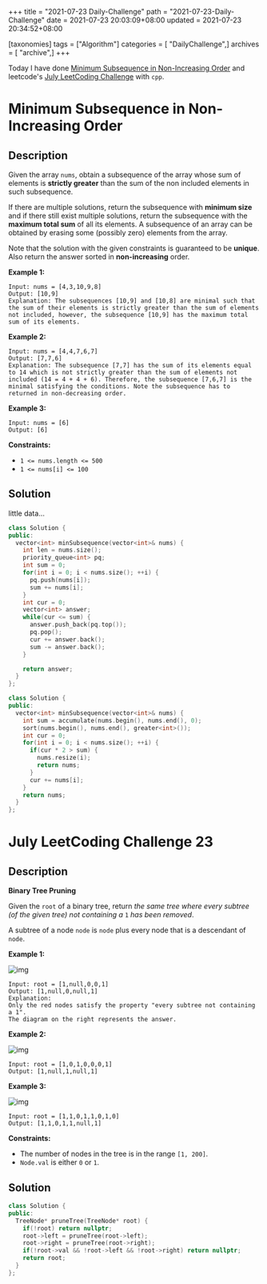 +++
title = "2021-07-23 Daily-Challenge"
path = "2021-07-23-Daily-Challenge"
date = 2021-07-23 20:03:09+08:00
updated = 2021-07-23 20:34:52+08:00

[taxonomies]
tags = ["Algorithm"]
categories = [ "DailyChallenge",]
archives = [ "archive",]
+++

Today I have done [Minimum Subsequence in Non-Increasing Order](https://leetcode.com/problems/minimum-subsequence-in-non-increasing-order/description/) and leetcode's [July LeetCoding Challenge](https://leetcode.com/explore/challenge/card/july-leetcoding-challenge-2021/611/week-4-july-22nd-july-28th/3823/) with `cpp`.

<!-- more -->

# Minimum Subsequence in Non-Increasing Order

## Description

Given the array `nums`, obtain a subsequence of the array whose sum of elements is **strictly greater** than the sum of the non included elements in such subsequence. 

If there are multiple solutions, return the subsequence with **minimum size** and if there still exist multiple solutions, return the subsequence with the **maximum total sum** of all its elements. A subsequence of an array can be obtained by erasing some (possibly zero) elements from the array. 

Note that the solution with the given constraints is guaranteed to be **unique**. Also return the answer sorted in **non-increasing** order.

 

**Example 1:**

```
Input: nums = [4,3,10,9,8]
Output: [10,9] 
Explanation: The subsequences [10,9] and [10,8] are minimal such that the sum of their elements is strictly greater than the sum of elements not included, however, the subsequence [10,9] has the maximum total sum of its elements. 
```

**Example 2:**

```
Input: nums = [4,4,7,6,7]
Output: [7,7,6] 
Explanation: The subsequence [7,7] has the sum of its elements equal to 14 which is not strictly greater than the sum of elements not included (14 = 4 + 4 + 6). Therefore, the subsequence [7,6,7] is the minimal satisfying the conditions. Note the subsequence has to returned in non-decreasing order.  
```

**Example 3:**

```
Input: nums = [6]
Output: [6]
```

 

**Constraints:**

- `1 <= nums.length <= 500`
- `1 <= nums[i] <= 100`

## Solution

little data...

``` cpp
class Solution {
public:
  vector<int> minSubsequence(vector<int>& nums) {
    int len = nums.size();
    priority_queue<int> pq;
    int sum = 0;
    for(int i = 0; i < nums.size(); ++i) {
      pq.push(nums[i]);
      sum += nums[i];
    }
    int cur = 0;
    vector<int> answer;
    while(cur <= sum) {
      answer.push_back(pq.top());
      pq.pop();
      cur += answer.back();
      sum -= answer.back();
    }

    return answer;
  }
};
```

``` cpp
class Solution {
public:
  vector<int> minSubsequence(vector<int>& nums) {
    int sum = accumulate(nums.begin(), nums.end(), 0);
    sort(nums.begin(), nums.end(), greater<int>());
    int cur = 0;
    for(int i = 0; i < nums.size(); ++i) {
      if(cur * 2 > sum) {
        nums.resize(i);
        return nums;
      }
      cur += nums[i];
    }
    return nums;
  }
};
```

# July LeetCoding Challenge 23

## Description

**Binary Tree Pruning**

Given the `root` of a binary tree, return *the same tree where every subtree (of the given tree) not containing a* `1` *has been removed*.

A subtree of a node `node` is `node` plus every node that is a descendant of `node`.

 

**Example 1:**

![img](https://s3-lc-upload.s3.amazonaws.com/uploads/2018/04/06/1028_2.png)

```
Input: root = [1,null,0,0,1]
Output: [1,null,0,null,1]
Explanation: 
Only the red nodes satisfy the property "every subtree not containing a 1".
The diagram on the right represents the answer.
```

**Example 2:**

![img](https://s3-lc-upload.s3.amazonaws.com/uploads/2018/04/06/1028_1.png)

```
Input: root = [1,0,1,0,0,0,1]
Output: [1,null,1,null,1]
```

**Example 3:**

![img](https://s3-lc-upload.s3.amazonaws.com/uploads/2018/04/05/1028.png)

```
Input: root = [1,1,0,1,1,0,1,0]
Output: [1,1,0,1,1,null,1]
```

 

**Constraints:**

- The number of nodes in the tree is in the range `[1, 200]`.
- `Node.val` is either `0` or `1`.

## Solution

``` cpp
class Solution {
public:
  TreeNode* pruneTree(TreeNode* root) {
    if(!root) return nullptr;
    root->left = pruneTree(root->left);
    root->right = pruneTree(root->right);
    if(!root->val && !root->left && !root->right) return nullptr;
    return root;
  }
};
```
